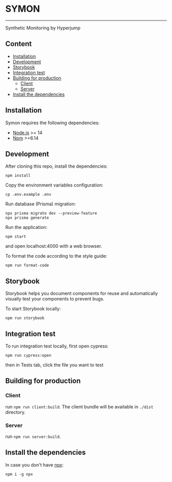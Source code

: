# SYMON

---

Synthetic Monitoring by Hyperjump

## Content

- [Installation](#Installation)
- [Development](#Development)
- [Storybook](#Storybook)
- [Integration test](#integration-test)
- [Building for production](#Building-for-production)
  - [Client](#Client)
  - [Server](#Server)
- [Install the dependencies](#Install-the-dependencies)

## Installation

Symon requires the following dependencies:

- [Node.js](https://nodejs.org/) >= 14
- [Npm](https://www.npmjs.com/) >=6.14

## Development

After cloning this repo, install the dependencies:

```
npm install
```

Copy the environment variables configuration:

```
cp .env.example .env
```

Run database (Prisma) migration:

```
npx prisma migrate dev --preview-feature
npx prisma generate
```

Run the application:

```
npm start
```

and open localhost:4000 with a web browser.

To format the code according to the style guide:

```
npm run format-code
```

## Storybook

Storybook helps you document components for reuse and automatically visually test your components to prevent bugs.

To start Storybook locally:

```
npm run storybook
```

## Integration test

To run integration test locally, first open cypress:

```
npm run cypress:open
```

then in Tests tab, click the file you want to test

## Building for production

### Client

run `npm run client:build`. The client bundle will be available in `./dist` directory.

### Server

run `npm run server:build`.

## Install the dependencies

In case you don't have [npx](https://www.npmjs.com/package/npx):

```
npm i -g npx
```
